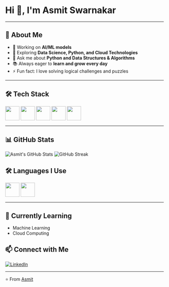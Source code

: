 # Hi 👋, I'm Asmit Swarnakar
---

## 🌟 About Me  
- 🔭 Working on **AI/ML models**  
- 🌱 Exploring **Data Science, Python, and Cloud Technologies**  
- 💬 Ask me about **Python and Data Structures & Algorithms**  
- 📚 Always eager to **learn and grow every day**  
- ⚡ Fun fact: I love solving logical challenges and puzzles  

---

## 🛠️ Tech Stack  

<p>
  <!-- SQL (MySQL logo as SQL icon) -->
  <img src="https://cdn.jsdelivr.net/gh/devicons/devicon/icons/mysql/mysql-original.svg" width="45" height="45"/>
  <!-- Power BI (custom PNG since no devicon) -->
  <img src="https://img.icons8.com/color/48/power-bi.png" width="45" height="45"/>
  <!-- Excel -->
  <img src="https://img.icons8.com/color/48/microsoft-excel-2019.png" width="45" height="45"/>
  <!-- Machine Learning (custom AI icon) -->
  <img src="https://img.icons8.com/color/48/artificial-intelligence.png" width="45" height="45"/>
  <!-- Jupyter Notebook -->
  <img src="https://cdn.jsdelivr.net/gh/devicons/devicon/icons/jupyter/jupyter-original.svg" width="45" height="45"/>
</p>



---

## 📊 GitHub Stats  
![Asmit's GitHub Stats](https://github-readme-stats.vercel.app/api?username=asmit&show_icons=true&theme=radical)
![GitHub Streak](https://streak-stats.demolab.com/?user=asmit&theme=radical)
 
## 🛠️ Languages I Use  
<p>
<!-- Python -->
  <img src="https://cdn.jsdelivr.net/gh/devicons/devicon/icons/python/python-original.svg" width="45" height="45"/>
 <!-- C++ -->
  <img src="https://cdn.jsdelivr.net/gh/devicons/devicon/icons/cplusplus/cplusplus-original.svg" width="45" height="45"/>
</p>

---

## 🌱 Currently Learning
- Machine Learning
- Cloud Computing

## 📫 Connect with Me
[![LinkedIn](https://img.shields.io/badge/LinkedIn-blue?style=for-the-badge&logo=linkedin)]([ww.linkedin.com/in/asmit-swarnakar-210a34267](https://www.linkedin.com/in/asmit-swarnakar-210a34267/))

---
⭐️ From [Asmit](https://github.com/Asmit0304)
